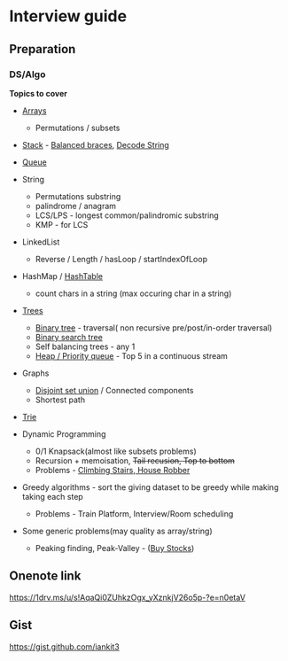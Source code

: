 # Interview guide

## Preparation

### DS/Algo
  **Topics to cover**
   - [Arrays](https://www.hackerearth.com/practice/data-structures/arrays)
     - Permutations / subsets 
   - [Stack](https://www.hackerearth.com/practice/data-structures/stacks) - [Balanced braces](https://leetcode.com/problems/valid-parentheses/), [Decode String](https://leetcode.com/problems/decode-string/)
   - [Queue](https://www.hackerearth.com/practice/data-structures/queues)

   - String 
     - Permutations substring 
     - palindrome / anagram 
     - LCS/LPS - longest common/palindromic substring 
     - KMP - for LCS

   - LinkedList 
     - Reverse / Length / hasLoop / startIndexOfLoop 

   - HashMap / [HashTable](https://www.hackerearth.com/practice/data-structures/hash-tables/basics-of-hash-tables/)
     - count chars in a string (max occuring char in a string) 

   - [Trees](https://www.hackerearth.com/practice/data-structures/trees/) 
     - [Binary tree](https://www.hackerearth.com/practice/data-structures/trees/binary-and-nary-trees/) - traversal( non recursive pre/post/in-order traversal) 
     - [Binary search tree](https://www.hackerearth.com/practice/data-structures/trees/binary-search-tree/) 
     - Self balancing trees - any 1
     - [Heap / Priority queue](https://www.hackerearth.com/practice/data-structures/trees/heapspriority-queues/) - Top 5 in a continuous stream 

   - Graphs 
     - [Disjoint set union](https://www.hackerearth.com/practice/data-structures/disjoint-data-strutures/basics-of-disjoint-data-structures/tutorial/) / Connected components 
     - Shortest path

   - [Trie](https://www.hackerearth.com/practice/data-structures/advanced-data-structures/trie-keyword-tree/) 



   - Dynamic Programming 
     - 0/1 Knapsack(almost like subsets problems)
     - Recursion + memoisation, ~~Tail recusion, Top to bottom~~ 
     - Problems - [Climbing Stairs](https://leetcode.com/problems/climbing-stairs/),[ House Robber](https://leetcode.com/problems/house-robber)

   - Greedy algorithms - sort the giving dataset to be greedy while making taking each step
     - Problems - Train Platform, Interview/Room scheduling

   - Some generic problems(may quality as array/string)
     - Peaking finding, Peak-Valley - ([Buy Stocks](https://leetcode.com/problems/best-time-to-buy-and-sell-stock-ii))
    





## Onenote link
https://1drv.ms/u/s!AqaQi0ZUhkzOgx_yXznkjV26o5p-?e=n0etaV

## Gist
https://gist.github.com/iankit3

